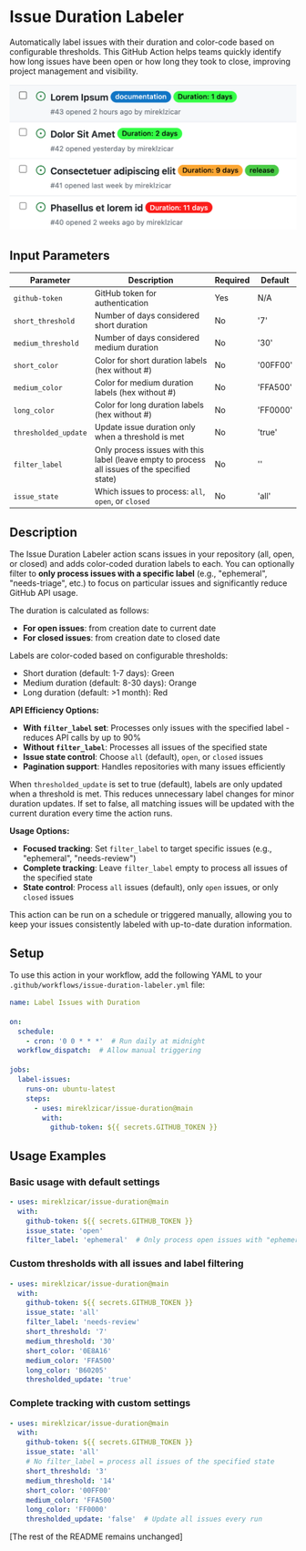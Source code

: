 # Issue Duration Labeler

Automatically label issues with their duration and color-code based on configurable thresholds. This GitHub Action helps teams quickly identify how long issues have been open or how long they took to close, improving project management and visibility.

![](issue-duration-preview.png)

## Input Parameters

| Parameter | Description | Required | Default |
|-----------|-------------|----------|---------|
| `github-token` | GitHub token for authentication | Yes | N/A |
| `short_threshold` | Number of days considered short duration | No | '7' |
| `medium_threshold` | Number of days considered medium duration | No | '30' |
| `short_color` | Color for short duration labels (hex without #) | No | '00FF00' |
| `medium_color` | Color for medium duration labels (hex without #) | No | 'FFA500' |
| `long_color` | Color for long duration labels (hex without #) | No | 'FF0000' |
| `thresholded_update` | Update issue duration only when a threshold is met | No | 'true' |
| `filter_label` | Only process issues with this label (leave empty to process all issues of the specified state) | No | '' |
| `issue_state` | Which issues to process: `all`, `open`, or `closed` | No | 'all' |

## Description

The Issue Duration Labeler action scans issues in your repository (all, open, or closed) and adds color-coded duration labels to each. You can optionally filter to **only process issues with a specific label** (e.g., "ephemeral", "needs-triage", etc.) to focus on particular issues and significantly reduce GitHub API usage.

The duration is calculated as follows:
- **For open issues**: from creation date to current date
- **For closed issues**: from creation date to closed date

Labels are color-coded based on configurable thresholds:
- Short duration (default: 1-7 days): Green
- Medium duration (default: 8-30 days): Orange  
- Long duration (default: >1 month): Red

**API Efficiency Options:**
- **With `filter_label` set**: Processes only issues with the specified label - reduces API calls by up to 90%
- **Without `filter_label`**: Processes all issues of the specified state
- **Issue state control**: Choose `all` (default), `open`, or `closed` issues
- **Pagination support**: Handles repositories with many issues efficiently

When `thresholded_update` is set to true (default), labels are only updated when a threshold is met. This reduces unnecessary label changes for minor duration updates. If set to false, all matching issues will be updated with the current duration every time the action runs.

**Usage Options:**
- **Focused tracking**: Set `filter_label` to target specific issues (e.g., "ephemeral", "needs-review")
- **Complete tracking**: Leave `filter_label` empty to process all issues of the specified state
- **State control**: Process `all` issues (default), only `open` issues, or only `closed` issues

This action can be run on a schedule or triggered manually, allowing you to keep your issues consistently labeled with up-to-date duration information.

## Setup

To use this action in your workflow, add the following YAML to your `.github/workflows/issue-duration-labeler.yml` file:

```yaml
name: Label Issues with Duration

on:
  schedule:
    - cron: '0 0 * * *'  # Run daily at midnight
  workflow_dispatch:  # Allow manual triggering

jobs:
  label-issues:
    runs-on: ubuntu-latest
    steps:
      - uses: mireklzicar/issue-duration@main
        with:
          github-token: ${{ secrets.GITHUB_TOKEN }}
```

## Usage Examples

### Basic usage with default settings

```yaml
- uses: mireklzicar/issue-duration@main
  with:
    github-token: ${{ secrets.GITHUB_TOKEN }}
    issue_state: 'open'
    filter_label: 'ephemeral'  # Only process open issues with "ephemeral" label
```

### Custom thresholds with all issues and label filtering

```yaml
- uses: mireklzicar/issue-duration@main
  with:
    github-token: ${{ secrets.GITHUB_TOKEN }}
    issue_state: 'all'
    filter_label: 'needs-review'
    short_threshold: '7'
    medium_threshold: '30'
    short_color: '0E8A16'
    medium_color: 'FFA500'
    long_color: 'B60205'
    thresholded_update: 'true'
```

### Complete tracking with custom settings

```yaml
- uses: mireklzicar/issue-duration@main
  with:
    github-token: ${{ secrets.GITHUB_TOKEN }}
    issue_state: 'all'
    # No filter_label = process all issues of the specified state
    short_threshold: '3'
    medium_threshold: '14'
    short_color: '00FF00'
    medium_color: 'FFA500'
    long_color: 'FF0000'
    thresholded_update: 'false'  # Update all issues every run
```

[The rest of the README remains unchanged]
